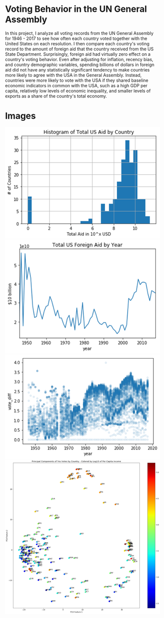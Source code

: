 Voting Behavior in the UN General Assembly
==================
In this project, I analyze all voting records from the UN General Assembly for 1946 - 2017 to see how often each country voted together with the United States on each resolution. I then compare each country's voting record to the amount of foreign aid that the country received from the US State Department. Surprisingly, foreign aid had virtually zero effect on a country's voting behavior. Even after adjusting for inflation, recency bias, and country demographic variables, spending billions of dollars in foreign aid did not have any statistically significant tendency to make countries more likely to agree with the USA in the General Assembly. Instead, countries were more likely to vote with the USA if they shared baseline economic indicators in common with the USA, such as a high GDP per capita, relatively low levels of economic inequality, and smaller levels of exports as a share of the country's total economy.

Images
=====================
![](https://github.com/JGreenLowe/UnitedNations/blob/master/images/Aid-by-Country.png)
![](https://github.com/JGreenLowe/UnitedNations/blob/master/images/Aid-by-Year.png)
![](https://github.com/JGreenLowe/UnitedNations/blob/master/images/Votes-by-Year.png)
![](https://github.com/JGreenLowe/UnitedNations/blob/master/images/Votes-by-Country.png)
